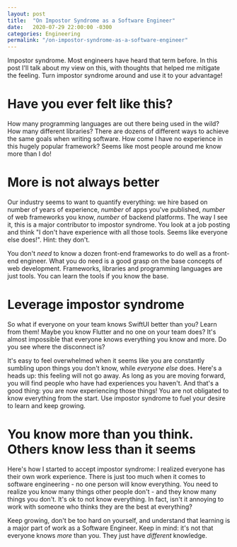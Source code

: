```yaml
---
layout: post
title:  "On Impostor Syndrome as a Software Engineer"
date:   2020-07-29 22:00:00 -0300
categories: Engineering
permalink: "/on-impostor-syndrome-as-a-software-engineer"
---
```

Impostor syndrome. Most engineers have heard that term before. In this post I'll talk about my view on this, with thoughts that helped me mitigate the feeling. Turn impostor syndrome around and use it to your advantage!
<!--more-->

# Have you ever felt like this?
How many programming languages are out there being used in the wild? How many different libraries? There are dozens of different ways to achieve the same goals when writing software. How come I have no experience in this hugely popular framework? Seems like most people around me know more than I do!

# More is not always better
Our industry seems to want to quantify everything: we hire based on number of years of experience, _number_ of apps you've published, _number_ of web frameworks you know, _number_ of backend platforms. The way I see it, this is a major contributor to impostor syndrome. You look at a job posting and think "I don't have experience with all those tools. Seems like everyone else does!". Hint: they don't.

You don't _need_ to know a dozen front-end frameworks to do well as a front-end engineer. What you do need is a good grasp on the base concepts of web development. Frameworks, libraries and programming languages are just tools. You can learn the tools if you know the base.

# Leverage impostor syndrome
So what if everyone on your team knows SwiftUI better than you? Learn from them! Maybe you know Flutter and no one on your team does? It's almost impossible that everyone knows everything you know and more. Do you see where the disconnect is?

It's easy to feel overwhelmed when it seems like you are constantly sumbling upon things you don't know, while _everyone else_ does. Here's a heads up: this feeling will not go away. As long as you are moving forward, you will find people who have had experiences you haven't. And that's a good thing: you are now experiencing those things! You are not obligated to know everything from the start. Use impostor syndrome to fuel your desire to learn and keep growing.

# You know more than you think. Others know less than it seems
Here's how I started to accept impostor syndrome: I realized everyone has their own work experience. There is just too much when it comes to software engineering - no one person will know everything. You need to realize you know many things other people don't - and they know many things you don't. It's ok to not know everything. In fact, isn't it annoying to work with someone who thinks they are the best at everything? 

Keep growing, don't be too hard on yourself, and understand that learning is a major part of work as a Software Engineer. Keep in mind: it's not that everyone knows _more_ than you. They just have _different_ knowledge. 